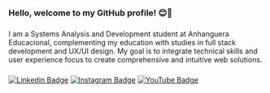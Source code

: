 <h3 align="left">Hello, welcome to my GitHub profile! 😊👋</h3>

###

<p align="left">I am a Systems Analysis and Development student at Anhanguera Educacional, complementing my education with studies in full stack development and UX/UI design. My goal is to integrate technical skills and user experience focus to create comprehensive and intuitive web solutions.</p>

###

[![Linkedin Badge](https://img.shields.io/badge/-Linkedin-blue?style=flat-square&logo=Linkedin&logoColor=white&link=https://www.linkedin.com/in/jbrunops/)](https://www.linkedin.com/in/jbrunops/) 
[![Instagram Badge](https://img.shields.io/badge/-Instagram-purple?style=flat-square&logo=Instagram&logoColor=white&link=https://www.instagram.com/jbrunops/)](https://www.instagram.com/jbrunops/)
[![YouTube Badge](<https://img.shields.io/badge/-YouTube-red?style=flat-square&logo=YouTube&logoColor=white&link=[https://www.youtube.com/@jbrunops/](https://www.youtube.com/@jbrunopsv)>)](https://www.youtube.com/@jbrunops)


<!--
**jbrunops/jbrunops** is a ✨ _special_ ✨ repository because its `README.md` (this file) appears on your GitHub profile.

Here are some ideas to get you started:

- 🔭 I’m currently working on ...
- 🌱 I’m currently learning ...
- 👯 I’m looking to collaborate on ...
- 🤔 I’m looking for help with ...
- 💬 Ask me about ...
- 📫 How to reach me: ...
- 😄 Pronouns: ...
- ⚡ Fun fact: ...
-->
